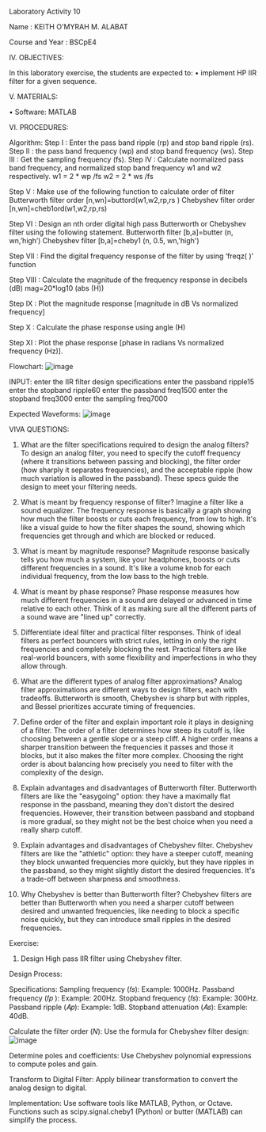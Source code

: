 Laboratory Activity 10

Name : KEITH O'MYRAH M. ALABAT

Course and Year : BSCpE4

IV. OBJECTIVES:

In this laboratory exercise, the students are expected to: • implement HP IIR filter for a given sequence. 

V. MATERIALS:

• Software: MATLAB

VI. PROCEDURES:

Algorithm: Step I : Enter the pass band ripple (rp) and stop band ripple (rs). Step II : the pass band frequency (wp) and stop band frequency (ws). Step III : Get the sampling frequency (fs). Step IV : Calculate normalized pass band frequency, and normalized stop band frequency w1 and w2 respectively. w1 = 2 * wp /fs w2 = 2 * ws /fs

Step V : Make use of the following function to calculate order of filter Butterworth filter order [n,wn]=buttord(w1,w2,rp,rs ) Chebyshev filter order [n,wn]=cheb1ord(w1,w2,rp,rs)

Step VI : Design an nth order digital high pass Butterworth or Chebyshev filter using the following statement. Butterworth filter [b,a]=butter (n, wn,’high’) Chebyshev filter [b,a]=cheby1 (n, 0.5, wn,'high')

Step VII : Find the digital frequency response of the filter by using ‘freqz( )’ function

Step VIII : Calculate the magnitude of the frequency response in decibels (dB) mag=20*log10 (abs (H))

Step IX : Plot the magnitude response [magnitude in dB Vs normalized frequency]

Step X : Calculate the phase response using angle (H)

Step XI : Plot the phase response [phase in radians Vs normalized frequency (Hz)].

Flowchart: ![image](https://github.com/user-attachments/assets/64b57f7d-07c5-4654-8250-1b79b02b2504)


INPUT: enter the IIR filter design specifications enter the passband ripple15 enter the stopband ripple60 enter the passband freq1500 enter the stopband freq3000 enter the sampling freq7000

Expected Waveforms: ![image](https://github.com/user-attachments/assets/11778fb0-d992-42c2-9225-e39c1d78d9cd)

VIVA QUESTIONS:

1. What are the filter specifications required to design the analog filters?
To design an analog filter, you need to specify the cutoff frequency (where it transitions between passing and blocking), the filter order (how sharply it separates frequencies), and the acceptable ripple (how much variation is allowed in the passband). These specs guide the design to meet your filtering needs.

2. What is meant by frequency response of filter?
Imagine a filter like a sound equalizer. The frequency response is basically a graph showing how much the filter boosts or cuts each frequency, from low to high. It's like a visual guide to how the filter shapes the sound, showing which frequencies get through and which are blocked or reduced.

3. What is meant by magnitude response?
Magnitude response basically tells you how much a system, like your headphones, boosts or cuts different frequencies in a sound. It's like a volume knob for each individual frequency, from the low bass to the high treble.

4. What is meant by phase response?
Phase response measures how much different frequencies in a sound are delayed or advanced in time relative to each other. Think of it as making sure all the different parts of a sound wave are "lined up" correctly.

5. Differentiate ideal filter and practical filter responses.
Think of ideal filters as perfect bouncers with strict rules, letting in only the right frequencies and completely blocking the rest. Practical filters are like real-world bouncers, with some flexibility and imperfections in who they allow through.

6. What are the different types of analog filter approximations?
Analog filter approximations are different ways to design filters, each with tradeoffs. Butterworth is smooth, Chebyshev is sharp but with ripples, and Bessel prioritizes accurate timing of frequencies.

7. Define order of the filter and explain important role it plays in designing of a filter.
The order of a filter determines how steep its cutoff is, like choosing between a gentle slope or a steep cliff. A higher order means a sharper transition between the frequencies it passes and those it blocks, but it also makes the filter more complex. Choosing the right order is about balancing how precisely you need to filter with the complexity of the design.

8. Explain advantages and disadvantages of Butterworth filter.
Butterworth filters are like the "easygoing" option: they have a maximally flat response in the passband, meaning they don't distort the desired frequencies. However, their transition between passband and stopband is more gradual, so they might not be the best choice when you need a really sharp cutoff.

9. Explain advantages and disadvantages of Chebyshev filter.
Chebyshev filters are like the "athletic" option: they have a steeper cutoff, meaning they block unwanted frequencies more quickly, but they have ripples in the passband, so they might slightly distort the desired frequencies. It's a trade-off between sharpness and smoothness.

10. Why Chebyshev is better than Butterworth filter?
Chebyshev filters are better than Butterworth when you need a sharper cutoff between desired and unwanted frequencies, like needing to block a specific noise quickly, but they can introduce small ripples in the desired frequencies.

Exercise:
1. Design High pass IIR filter using Chebyshev filter.

Design Process:

Specifications: Sampling frequency (𝑓𝑠): Example: 1000Hz. Passband frequency (𝑓𝑝 ): Example: 200Hz. Stopband frequency (𝑓𝑠): Example: 300Hz. Passband ripple (𝐴𝑝): Example: 1dB. Stopband attenuation (𝐴𝑠): Example: 40dB.

Calculate the filter order (𝑁): Use the formula for Chebyshev filter design: ![image](https://github.com/user-attachments/assets/1864b5a4-3fbc-49d9-846c-6ef53ba987d4)


Determine poles and coefficients: Use Chebyshev polynomial expressions to compute poles and gain.

Transform to Digital Filter: Apply bilinear transformation to convert the analog design to digital.

Implementation: Use software tools like MATLAB, Python, or Octave. Functions such as scipy.signal.cheby1 (Python) or butter (MATLAB) can simplify the process.

